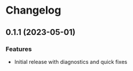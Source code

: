 # Changelog

## 0.1.1 (2023-05-01)


### Features

* Initial release with diagnostics and quick fixes

